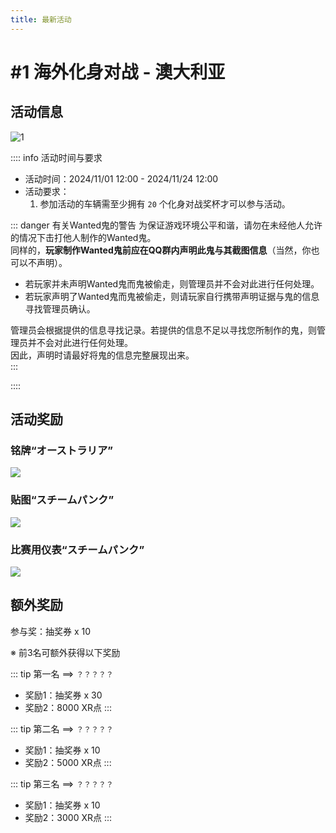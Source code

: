 ```yaml
---
title: 最新活动
---
```


# #1 海外化身对战 - 澳大利亚

## 活动信息

![1](https://pics-a1c.pages.dev/ng_web/events/vsorg/%231_vsorg_aus.png)  

:::: info 活动时间与要求
- 活动时间：2024/11/01 12:00 - 2024/11/24 12:00  
- 活动要求：  
    1. 参加活动的车辆需至少拥有 `20` 个化身对战奖杯才可以参与活动。  

::: danger 有关Wanted鬼的警告
为保证游戏环境公平和谐，请勿在未经他人允许的情况下击打他人制作的Wanted鬼。  
同样的，**玩家制作Wanted鬼前应在QQ群内声明此鬼与其截图信息**（当然，你也可以不声明）。  

- 若玩家并未声明Wanted鬼而鬼被偷走，则管理员并不会对此进行任何处理。  
- 若玩家声明了Wanted鬼而鬼被偷走，则请玩家自行携带声明证据与鬼的信息寻找管理员确认。  

管理员会根据提供的信息寻找记录。若提供的信息不足以寻找您所制作的鬼，则管理员并不会对此进行任何处理。  
因此，声明时请最好将鬼的信息完整展现出来。  
:::

::::

## 活动奖励

### 铭牌“オーストラリア”

![](https://wanganmaxi-official.com/wanganmaxi5dxplus/cn/event/online/img/002/2.png)  

### 贴图“スチームパンク”

![](https://wanganmaxi-official.com/wanganmaxi5dxplus/cn/event/online/img/002/3.png)  

### 比赛用仪表“スチームパンク”

![](https://wanganmaxi-official.com/wanganmaxi5dxplus/cn/event/online/img/002/4.jpg)  

## 额外奖励

参与奖：抽奖券 x 10  

※ 前3名可额外获得以下奖励

::: tip 第一名 ==> `？？？？？`
- 奖励1：抽奖券 x 30
- 奖励2：8000 XR点
:::

::: tip 第二名 ==> `？？？？？`
- 奖励1：抽奖券 x 10
- 奖励2：5000 XR点
:::

::: tip 第三名 ==> `？？？？？`
- 奖励1：抽奖券 x 10
- 奖励2：3000 XR点
:::